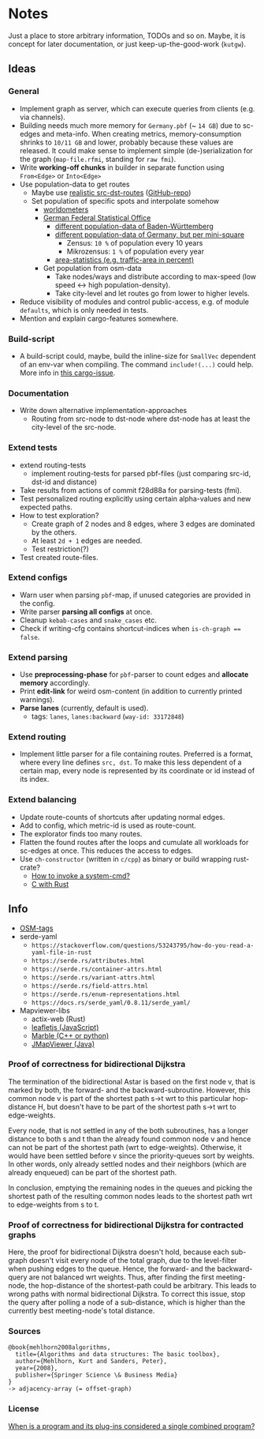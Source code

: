 # Notes

Just a place to store arbitrary information, TODOs and so on.
Maybe, it is concept for later documentation, or just keep-up-the-good-work (`kutgw`).


## Ideas

### General

- Implement graph as server, which can execute queries from clients (e.g. via channels).
- Building needs much more memory for `Germany.pbf` (~ `14 GB`) due to sc-edges and meta-info.
  When creating metrics, memory-consumption shrinks to `10/11 GB` and lower, probably because these values are released.
  It could make sense to implement simple (de-)serialization for the graph (`map-file.rfmi`, standing for `raw fmi`).
- Write __working-off chunks__ in builder in separate function using `From<Edge>` or `Into<Edge>`
- Use population-data to get routes
  - Maybe use [realistic src-dst-routes][acm/micro-travel-demand] ([GitHub-repo][github/vbuchhold/routing-framework])
  - Set population of specific spots and interpolate somehow
    - [worldometers][worldometers/germany]
    - [German Federal Statistical Office][destatis]
      - [different population-data of Baden-Württemberg][statistik-bw]
      - [different population-data of Germany, but per mini-square][atlas.zensus2011.de]
        - Zensus: `10 %` of population every 10 years
        - Mikrozensus: `1 %` of population every year
      - [area-statistics (e.g. traffic-area in percent)][statistikportal]
    - Get population from osm-data
      - Take nodes/ways and distribute according to max-speed (low speed <-> high population-density).
      - Take city-level and let routes go from lower to higher levels.
- Reduce visibility of modules and control public-access, e.g. of module `defaults`, which is only needed in tests.
- Mention and explain cargo-features somewhere.


### Build-script

- A build-script could, maybe, build the inline-size for `SmallVec` dependent of an env-var when compiling.
  The command `include!(...)` could help.
  More info in [this cargo-issue][github/rust-lang/cargo/issues/5624].


### Documentation

- Write down alternative implementation-approaches
  - Routing from src-node to dst-node where dst-node has at least the city-level of the src-node.


### Extend tests

- extend routing-tests
  - implement routing-tests for parsed pbf-files (just comparing src-id, dst-id and distance)
- Take results from actions of commit f28d88a for parsing-tests (fmi).
- Test personalized routing explicitly using certain alpha-values and new expected paths.
- How to test exploration?
  - Create graph of 2 nodes and 8 edges, where 3 edges are dominated by the others.
  - At least `2d + 1` edges are needed.
  - Test restriction(?)
- Test created route-files.


### Extend configs

- Warn user when parsing `pbf`-map, if unused categories are provided in the config.
- Write parser __parsing all configs__ at once.
- Cleanup `kebab-cases` and `snake_cases` etc.
- Check if writing-cfg contains shortcut-indices when `is-ch-graph == false`.


### Extend parsing

- Use __preprocessing-phase__ for `pbf`-parser to count edges and __allocate memory__ accordingly.
- Print __edit-link__ for weird osm-content (in addition to currently printed warnings).
- __Parse lanes__ (currently, default is used).
  - tags: `lanes`, `lanes:backward` (`way-id: 33172848`)


### Extend routing

- Implement little parser for a file containing routes.
  Preferred is a format, where every line defines `src, dst`.
  To make this less dependent of a certain map, every node is represented by its coordinate or id instead of its index.


### Extend balancing

- Update route-counts of shortcuts after updating normal edges.
- Add to config, which metric-id is used as route-count.
- The explorator finds too many routes.
- Flatten the found routes after the loops and cumulate all workloads for sc-edges at once.
  This reduces the access to edges.
- Use `ch-constructor` (written in `c/cpp`) as binary or build wrapping rust-crate?
  - [How to invoke a system-cmd?][stackoverflow/invoke-system-cmd]
  - [C with Rust][rust-docs/c-with-rust]


## Info

- [OSM-tags][taginfo]
- serde-yaml
  - `https://stackoverflow.com/questions/53243795/how-do-you-read-a-yaml-file-in-rust`
  - `https://serde.rs/attributes.html`
  - `https://serde.rs/container-attrs.html`
  - `https://serde.rs/variant-attrs.html`
  - `https://serde.rs/field-attrs.html`
  - `https://serde.rs/enum-representations.html`
  - `https://docs.rs/serde_yaml/0.8.11/serde_yaml/`
- Mapviewer-libs
  - actix-web (Rust)
  - [leafletjs (JavaScript)][leafletjs]
  - [Marble (C++ or python)][kde/marble]
  - [JMapViewer (Java)][osm/wiki/jmapviewer]


### Proof of correctness for bidirectional Dijkstra

The termination of the bidirectional Astar is based on the first node v, that is marked by both, the forward- and the backward-subroutine.
However, this common node v is part of the shortest path s->t wrt to this particular hop-distance H, but doesn't have to be part of the shortest path s->t wrt to edge-weights.

Every node, that is not settled in any of the both subroutines, has a longer distance to both s and t than the already found common node v and hence can not be part of the shortest path (wrt to edge-weights).
Otherwise, it would have been settled before v since the priority-queues sort by weights.
In other words, only already settled nodes and their neighbors (which are already enqueued) can be part of the shortest path.

In conclusion, emptying the remaining nodes in the queues and picking the shortest path of the resulting common nodes leads to the shortest path wrt to edge-weights from s to t.


### Proof of correctness for bidirectional Dijkstra for contracted graphs

Here, the proof for bidirectional Dijkstra doesn't hold, because each sub-graph doesn't visit every node of the total graph, due to the level-filter when pushing edges to the queue.
Hence, the forward- and the backward-query are not balanced wrt weights.
Thus, after finding the first meeting-node, the hop-distance of the shortest-path could be arbitrary.
This leads to wrong paths with normal bidirectional Dijkstra.
To correct this issue, stop the query after polling a node of a sub-distance, which is higher than the currently best meeting-node's total distance.


### Sources

```text
@book{mehlhorn2008algorithms,
  title={Algorithms and data structures: The basic toolbox},
  author={Mehlhorn, Kurt and Sanders, Peter},
  year={2008},
  publisher={Springer Science \& Business Media}
}
-> adjacency-array (= offset-graph)
```


### License

[When is a program and its plug-ins considered a single combined program?][gnu/licenses/gpl-faq/gplplugins]


[acm/micro-travel-demand]: https://dl.acm.org/doi/10.1145/3347146.3359361
[atlas.zensus2011.de]: https://atlas.zensus2011.de/
[destatis]: https://www.destatis.de/DE/Service/Statistik-Visualisiert/RegionalatlasAktuell.html
[github/rust-lang/cargo/issues/5624]: https://github.com/rust-lang/cargo/issues/5624
[github/vbuchhold/routing-framework]: https://github.com/vbuchhold/routing-framework
[gnu/licenses/gpl-faq/gplplugins]: https://www.gnu.org/licenses/gpl-faq.html#GPLPlugins
[kde/marble]: http://api.kde.org/4.x-api/kdeedu-apidocs/marble/html/namespaceMarble.html
[leafletjs]: https://leafletjs.com/
[osm/wiki/jmapviewer]: https://wiki.openstreetmap.org/wiki/JMapViewer
[rust-docs/c-with-rust]: https://rust-embedded.github.io/book/interoperability/c-with-rust.html
[stackoverflow/invoke-system-cmd]: https://stackoverflow.com/questions/21011330/how-do-i-invoke-a-system-command-in-rust-and-capture-its-output
[statistik-bw]: https://www.statistik-bw.de/Intermaptiv/?re=gemeinde&ags=08317057&i=01202&r=0&g=0001&afk=5&fkt=besetzung&fko=mittel
[statistikportal]: https://www.statistikportal.de/de/flaechenatlas
[taginfo]: https://taginfo.openstreetmap.org/
[worldometers/germany]: https://www.worldometers.info/world-population/germany-population/